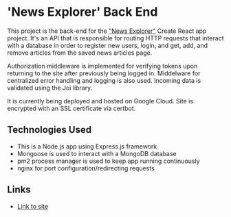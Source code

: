 # 'News Explorer' Back End

This project is the back-end for the ["News Explorer"](https://github.com/toriroe/newsexplorer_frontend) Create React app project. It's an API that is responsible for routing HTTP requests that interact with a database in order to register new users, login, and get, add, and remove articles from the saved news articles page.

Authorization middleware is implemented for verifying tokens upon returning to the site after previously being logged in. Middelware for centralized error handling and logging is also used. Incoming data is validated using the Joi library.

It is currently being deployed and hosted on Google Cloud. Site is encrypted with an SSL certificate via certbot.

## Technologies Used

- This is a Node.js app using Express.js framework
- Mongoose is used to interact with a MongoDB database
- pm2 process manager is used to keep app running continuously
- nginx for port configuration/redirecting requests

## Links

- [Link to site](https://api.newsexplorer.mnode.net)

